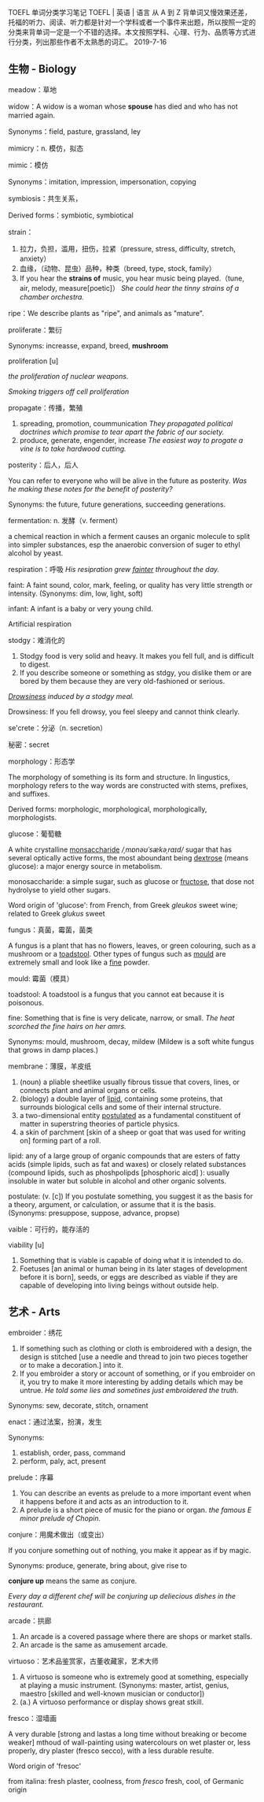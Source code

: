 TOEFL 单词分类学习笔记
TOEFL | 英语 | 语言
从 A 到 Z 背单词又慢效果还差，托福的听力、阅读、听力都是针对一个学科或者一个事件来出题，所以按照一定的分类来背单词一定是一个不错的选择。本文按照学科、心理、行为、品质等方式进行分类，列出那些作者不太熟悉的词汇。
2019-7-16

## 生物 - Biology

meadow：草地

widow：A widow is a woman whose **spouse** has died and who has not married again.

Synonyms：field, pasture, grassland, ley



mimicry：n. 模仿，拟态

mimic：模仿

Synonyms：imitation, impression, impersonation, copying



symbiosis：共生关系，

Derived forms：symbiotic, symbiotical



strain：

1. 拉力，负担，滥用，扭伤，拉紧（pressure, stress, difficulty, stretch, anxiety）
2. 血缘，（动物、昆虫）品种，种类（breed, type, stock, family）
3. If you hear the **strains of** music, you hear music being played.（tune, air, melody, measure[poetic]） *She could hear the tinny strains of a chamber orchestra.*



ripe：We describe plants as "ripe", and animals as "mature".



proliferate：繁衍

Synonyms: increasse, expand, breed, **mushroom**

proliferation [u]

*the proliferation of nuclear weapons.*

*Smoking triggers off cell proliferation* 



propagate：传播，繁殖

1. spreading, promotion, coummunication *They propagated political doctrines which promise to tear apart the fabric of our society.*
2. produce, generate, engender, increase *The easiest way to progate a vine is to take hardwood cutting.*



posterity：后人，后人

You can refer to everyone who will be alive in the future as posterity. *Was he making these notes for the benefit of posterity?*

Synonyms: the future, future generations, succeeding generations.



fermentation: n. 发酵（v. ferment）

a chemical reaction in which a ferment causes an organic molecule to split into simpler substances, esp the anaerobic conversion of suger to ethyl alcohol by yeast.



respiration：呼吸 *His resipration grew <u>fainter</u> throughout the day.*

faint: A faint sound, color, mark, feeling, or quality has very little strength or intensity. (Synonyms: dim, low, light, soft)

infant: A infant is a baby or very young child.

Artificial respiration



stodgy：难消化的

1. Stodgy food is very solid and heavy. It makes you fell full, and is difficult to digest.
2. If you describe someone or something as stdgy, you dislike them or are bored by them because they are very old-fashioned or serious.

*<u>Drowsiness</u> induced by a stodgy meal.*

Drowsiness: If you fell drowsy, you feel sleepy and cannot think clearly.



se'crete：分泌（n. secretion）

秘密：secret



morphology：形态学

The morphology of something is its form and structure. In lingustics, morphology refers to the way words are constructed with stems, prefixes, and suffixes.

Derived forms: morphologic, morphological, morphologically, morphologists.



glucose：葡萄糖

A white crystalline <u>monsaccharide</u> */ˌmɒnəʊˈsækəˌraɪd/* sugar that has several optically active forms, the most aboundant being <u>dextrose</u> (means glucose): a major energy source in metabolism.

monosaccharide: a simple sugar, such as glucose or <u>fructose</u>, that dose not hydrolyse to yield other sugars.

Word origin of 'glucose': from French, from Greek *gleukos* sweet wine; related to Greek *glukus* sweet



fungus：真菌，霉菌，菌类

A fungus is a plant that has no flowers, leaves, or green colouring, such as a mushroom or a <u>toadstool</u>. Other types of fungus such as <u>mould</u> are extremely small and look like a <u>fine</u> powder.

mould: 霉菌（模具）

toadstool: A toadstool is a fungus that you cannot eat because it is poisonous.

fine: Something that is fine is very delicate, narrow, or small. *The heat scorched the fine hairs on her amrs.*

Synonyms: mould, mushroom, decay, mildew (Mildew is a soft white fungus that grows in damp places.)



membrane：薄膜，羊皮纸

1. (noun) a pliable sheetlike usually fibrous tissue that covers, lines, or connects plant and animal organs or cells.
2. (biology) a double layer of <u>lipid</u>, containing some proteins, that surrounds biological cells and some of their internal structure.
3. a two-dimensional entity <u>postulated</u> as a fundamental constituent of matter in superstring theories of particle physics.
4. a skin of parchment [skin of a sheep or goat that was used for writing on] forming part of a roll.

lipid: any of a large group of organic compounds that are esters of fatty acids (simple lipids, such as fat and waxes) or closely related substances (compound lipids, such as phoshpolipds [phosphoric aicd] ): usually insoluble in water but soluble in alcohol and other organic solvents. 

postulate: (v. [c]) If you postulate something, you suggest it as the basis for a theory, argument, or calculation, or assume that it is the basis. (Synonyms: presuppose, suppose, advance, propse)



vaible：可行的，能存活的

viability [u]

1. Something that is viable is capable of doing what it is intended to do.
2. Foetuses [an animal or human being in its later stages of development before it is born], seeds, or eggs are described as viable if they are capable of developing into living beings without outside help.

## 艺术 - Arts

embroider：绣花

1. If something such as clothing or cloth is embroidered with a design, the design is stitched [use a needle and thread to join two pieces together or to make a decoration.] into it.
2. If you embroider a story or account of something, or if you embroider on it, you try to make it more interesting by adding details which may be untrue. *He told some lies and sometines just embroidered the truth.*

Synonyms: sew, decorate, stitch, ornament



enact：通过法案，扮演，发生

Synonyms:

1. establish, order, pass, command
2. perform, paly, act, present



prelude：序幕

1. You can describe an events as prelude to a more important event when it happens before it and acts as an introduction to it.
2. A prelude is a short piece of music for the piano or organ. *the famous E minor prelude of Chopin.*



conjure：用魔术做出（或变出）

If you conjure something out of nothing, you make it appear as if by magic.

Synonyms: produce, generate, bring about, give rise to

**conjure up** means the same as conjure.

*Every day a different chef will be conjuring up deliecious dishes in the restaurant.*



arcade：拱廊

1. An arcade is a covered passage where there are shops or market stalls.
2. An arcade is the same as amusement arcade.



virtuoso：艺术品鉴赏家，古董收藏家，艺术大师

1. A virtuoso is someone who is extremely good at something, especially at playing a music instrument. (Synonyms: master, artist, genius, maestro [skilled and well-known  musician or conductor])
2. (a.) A virtuoso performance or display shows great stkill.



fresco：湿墙画

A very durable [strong and lastas a long time without breaking or become weaker] mthoud of wall-painting using watercolours on wet plaster or, less properly, dry plaster (fresco secco), with a less durable resulte.

Word origin of 'fresoc'

from italina: fresh plaster, coolness, from *fresco* fresh, cool, of Germanic origin

